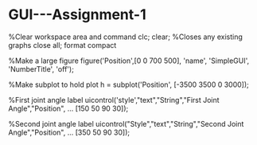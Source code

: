 # GUI---Assignment-1

%Clear workspace area and command
clc;
clear;
%Closes any existing graphs
close all;
format compact

%Make a large figure 
figure('Position',[0 0 700 500], 'name', 'SimpleGUI', 'NumberTitle', 'off');

%Make subplot to hold plot
h = subplot('Position', [-3500 3500 0 3000]);

%First joint angle label
uicontrol('style',"text","String","First Joint Angle","Position", ...
    [150 50 90 30]);

%Second joint angle label
uicontrol("Style","text","String","Second Joint Angle","Position", ...
    [350 50 90 30]);
